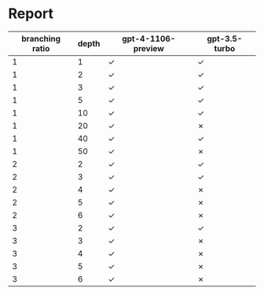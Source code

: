 # Report

branching ratio | depth | gpt-4-1106-preview | gpt-3.5-turbo
--- | --- | --- | ---
1 | 1 | ✓ | ✓
1 | 2 | ✓ | ✓
1 | 3 | ✓ | ✓
1 | 5 | ✓ | ✓
1 | 10 | ✓ | ✓
1 | 20 | ✓ | ✗
1 | 40 | ✓ | ✓
1 | 50 | ✓ | ✗
2 | 2 | ✓ | ✓
2 | 3 | ✓ | ✓
2 | 4 | ✓ | ✗
2 | 5 | ✓ | ✗
2 | 6 | ✓ | ✗
3 | 2 | ✓ | ✓
3 | 3 | ✓ | ✗
3 | 4 | ✓ | ✗
3 | 5 | ✓ | ✗
3 | 6 | ✓ | ✗
